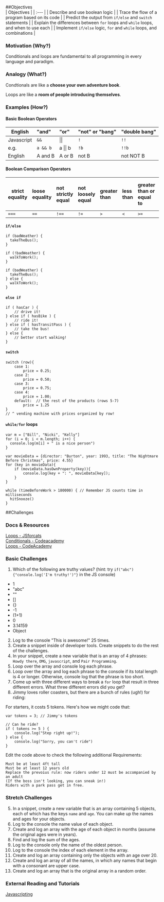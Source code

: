 ##Objectives  
| Objectives |
| :--- |
| Describe and use boolean logic |
| Trace the flow of a program based on its code |
| Predict the output from `if/else` and `switch` statements |
| Explain the differences between `for` loops and `while` loops, and when to use each |
| Implement `if/else` logic, `for` and `while` loops, and combinations |

### Motivation (Why?)

Conditionals and loops are fundamental to all programming in every language and paradigm.

### Analogy (What?)

Condtionals are like a **choose your own adventure book**.

Loops are like a **room of people introducing themselves**.

### Examples (How?)

#### Basic Boolean Operators

| English | "and" | "or" | "not" or "bang" | "double bang" |
| ------------- |:-------------|:-------------|:-------------| :------- |
| Javascript | `&&` | &#124;&#124; | `!` | `!!` | |  
| e.g. | `a && b` | a  &#124;&#124; b | `!b` | `!!b` |
| English | A and B | A or B | not B | not NOT B |

#### Boolean Comparison Operators

| strict equality | loose equality | not strictly equal | not loosely equal | greater than | less than | greater than or equal to | less than or equal to |
| ------------- |:-------------|:-------------|:-------------|:-------------|:-------------|:-------------|:-------------|
| `===` | `==` | `!==` | `!=` | `>` | `<` | `>=` | `<=` |

#### `if/else`

```
if (badWeather) {
  takeTheBus();
}

if (!badWeather) {
  walkToWork();
}
```

```
if (badWeather) {
  takeTheBus();
} else {
  walkToWork();
}
```

#### `else if`

```
if ( hasCar ) {
	// drive it!
} else if ( hasBike ) {
	// ride it!
} else if ( hasTransitPass ) {
	// take the bus!
} else {
	// better start walking!
}
```

#### `switch`

```
switch (row){	
	case 1: 	
		price = 0.25;
	case 2: 
		price = 0.50;
	case 3:
		price = 0.75;
	case 4: 
		price = 1.00;
	default:  // the rest of the products (rows 5-7) 
		price = 1.25
}	
// ^ vending machine with prices organized by row!		
```

#### `while/for` loops

```
var m = ["Bill", "Nicki", "Kelly"]
for (i = 0; i < m.length; i++) {
  console.log(m[i] + " is a nice person")
}

```

```
var movieData = {director: "Burton", year: 1993, title: "The Nightmare Before Christmas", price: 4.55}
for (key in movieData){
	if (movieData.hasOwnProperty(key)){
		console.log(key + ": ", movieData[key]);
	}
}
```

```
while (timeBeforeWork > 180000) { // Remember JS counts time in milliseconds
  hitSnooze()
}
```

##Challenges

### Docs & Resources

[Loops - JSforcats](http://jsforcats.com/#loops)
</br>
[Conditionals - Codeacademy](http://www.codecademy.com/glossary/javascript/if-statement)
</br>
[Loops - CodeAcademy](http://www.codecademy.com/glossary/javascript/loops)
</br>


### Basic Challenges
1. Which of the following are truthy values? (hint: try `if("abc"){"console.log('I'm truthy!')"}` in the JS console)
  * 1
  * "abc"
  * ""
  * []
  * {}
  * -1
  * (1+1)
  * 0
  * 3.14159
  * Object
2. Log to the console "This is awesome!" 25 times.
3. Create a snippet inside of developer tools. Create snippets to do the rest of the challenges.
4. In your snippet, create a new variable that is an array of 4 phrases: `Howdy there`, `OMG`, `javascript`, and `Pair Programming`.
5. Loop over the array and console log each phrase.
6. Loop over the array and log each phrase to the console if its total length is 4 or longer. Otherwise, console log that the phrase is too short.
6. Come up with three different ways to break a `for` loop that result in three different errors. What three different errors did you get?
1. Jimmy loves roller coasters, but there are a bunch of rules (ugh!) for riding:

For starters, it costs 5 tokens. Here's how we might code that:

```
var tokens = 3; // Jimmy's tokens

// Can he ride?
if ( tokens >= 5 ) {
    console.log("Step right up!");
} else {
    console.log("Sorry, you can't ride")
}
```
Edit the code above to check the following additional Requirements:

    Must be at least 4ft tall
    Must be at least 12 years old
    Replace the prevoius rule: now riders under 12 must be accompanied by an adult
    (If the boss isn't looking, you can sneak in!)
    Riders with a park pass get in free.


### Stretch Challenges

5. In a snippet, create a new variable that is an array containing 5 objects, each of which has the keys `name` and `age`. You can make up the names and ages for your objects.
6. Log to the console the name value of each object.
7. Create and log an array with the age of each object in months (assume the original ages were in years).
9. Find and log the sum of the ages.
8. Log to the console only the name of the oldest person.
9. Log to the console the index of each element in the array.
10. Create and log an array containing only the objects with an age over 20.
11. Create and log an array of all the names, in which any names that begin with a consonant are upper case.
12. Create and log an array that is the original array in a random order.

### External Reading and Tutorials

[Javascripting](https://github.com/sethvincent/javascripting)
</br>
